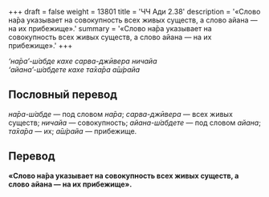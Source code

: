 +++
draft = false
weight = 13801
title = 'ЧЧ Ади 2.38'
description = '«Слово на̄ра указывает на совокупность всех живых существ, а слово айана — на их прибежище».'
summary = '«Слово на̄ра указывает на совокупность всех живых существ, а слово айана — на их прибежище».'
+++

_‘на̄ра’-ш́абде кахе сарва-джӣвера ничайа  
‘айана’-ш́абдете кахе та̄ха̄ра а̄ш́райа_

## Пословный перевод

_на̄ра_\-_ш́абде_ — под словом _на̄ра_; _сарва_\-_джӣвера_ — всех живых существ; _ничайа_ — совокупность; _айана_\-_ш́абдете_ — под словом _айана_; _та̄ха̄ра_ — их; _а̄ш́райа_ — прибежище.

## Перевод

**«Слово на̄ра указывает на совокупность всех живых существ, а слово айана — на их прибежище».**

